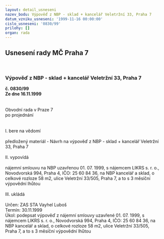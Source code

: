 ```yaml
---
layout: detail_usneseni
nazev_bodu: Výpověď z NBP - sklad + kancelář Veletržní 33, Praha 7
datum_vzniku_usneseni: '1999-11-16 00:00:00'
cislo_usneseni: '0830/99'
prilohy: []
organ: rada
---
```

<div id="ucUsn_pList" class="usn">
	<span><h2>Usnesení rady MČ Praha 7 </h2>
<br></span><div class="standBody">
<span><h3>Výpověď z NBP - sklad + kancelář Veletržní 33, Praha 7</h3></span><div class="center">
		<strong>č. 0830/99</strong><br>
	</div>
<div class="center">
		<strong>Ze dne 16.11.1999</strong><br><br>
	</div>
<br>Obvodní rada v Praze 7<br>po projednání<br><br><br>I.	bere na vědomí<br><br> předložený materiál - Návrh na výpověď z NBP - sklad + kancelář Veletržní 33, Praha 7<br><br>II.	vypovídá<br><br>nájemní smlouvu na NBP uzavřenou 01. 07. 1999, s nájemcem LIKRS s. r. o., Novodvorská 994, Praha 4, IČO: 25 60 84 36, na NBP kancelář a sklad, o celkové rozloze 58 m2, ulice Veletržní 33/505, Praha 7, a to s 3 měsíční výpovědní lhůtou<br><br>III.	ukládá <br><br> Určen:	     	ZAS STA Vayhel Luboš<br>Termín: 30.11.1999<br>Úkol:	podepsat výpověď z nájemní smlouvy uzavřené 01. 07. 1999, s nájemcem LIKRS s. r. o., Novodvorská 994, Praha 4, IČO: 25 60 84 36, na NBP kancelář a sklad, o celkové rozloze 58 m2, ulice Veletržní 33/505, Praha 7, a to s 3 měsíční výpovědní lhůtou<br>
</div>
</div>
